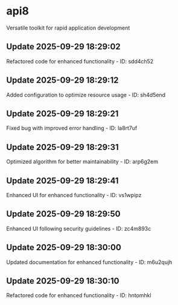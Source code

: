 # api8
Versatile toolkit for rapid application development

## Update 2025-09-29 18:29:02
Refactored code for enhanced functionality - ID: sdd4ch52


## Update 2025-09-29 18:29:12
Added configuration to optimize resource usage - ID: sh4d5end


## Update 2025-09-29 18:29:21
Fixed bug with improved error handling - ID: la8rt7uf


## Update 2025-09-29 18:29:31
Optimized algorithm for better maintainability - ID: arp6g2em


## Update 2025-09-29 18:29:41
Enhanced UI for enhanced functionality - ID: vs1wpipz


## Update 2025-09-29 18:29:50
Enhanced UI following security guidelines - ID: zc4m893c


## Update 2025-09-29 18:30:00
Updated documentation for enhanced functionality - ID: m6u2qujh


## Update 2025-09-29 18:30:10
Refactored code for enhanced functionality - ID: hntomhkl

